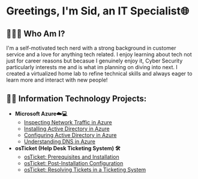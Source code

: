 <h1>Greetings, I'm Sid, an IT Specialist🌐</a></h1>

<h2>🧍🏼‍♂️ Who Am I?</h2>
    
  I'm a self-motivated tech nerd with a strong background in customer service and a love for anything tech related. I enjoy learning about tech not just for career reasons but becasue I genuinely enjoy it, Cyber Security particularly interests me and is what im planning on diving into next. I created a virtualized home lab to refine technical skills and always eager to learn more and interact with new people!


<h2>👨‍💻 Information Technology Projects:</h2>

- <b>Microsoft Azure☁️💻</b>
  - [Inspecting Network Traffic in Azure](https://github.com/Sidbud/azure-network-protocols)
  - [Installing Active Directory in Azure](https://github.com/Sidbud/AD-install)
  - [Configuring Active Directory in Azure](https://github.com/Sidbud/AD-configuration)
  - [Understanding DNS in Azure](https://github.com/Sidbud/DNS-intuition-building)
- <b>osTicket (Help Desk Ticketing System) 🛠️</b>
  - [osTicket: Prerequisites and Installation](https://github.com/Sidbud/osticket-prereqs)
  - [osTicket: Post-Installation Configuration](https://github.com/Sidbud/post-install-config)
  - [osTicket: Resolving Tickets in a Ticketing System](https://github.com/Sidbud/ticket-lifecycle)

